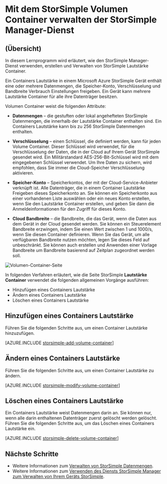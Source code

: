 <properties 
   pageTitle="Verwalten Ihrer StorSimple Lautstärke Container | Microsoft Azure"
   description="Erläutert, wie Sie mithilfe der StorSimple Manager Service Lautstärke Container Seite hinzufügen, ändern oder Löschen eines Containers Lautstärke können."
   services="storsimple"
   documentationCenter="NA"
   authors="SharS"
   manager="carmonm"
   editor="" />
<tags 
   ms.service="storsimple"
   ms.devlang="NA"
   ms.topic="article"
   ms.tgt_pltfrm="NA"
   ms.workload="TBD"
   ms.date="05/24/2016"
   ms.author="v-sharos" />

# <a name="use-the-storsimple-manager-service-to-manage-storsimple-volume-containers"></a>Mit dem StorSimple Volumen Container verwalten der StorSimple Manager-Dienst

## <a name="overview"></a>(Übersicht)

In diesem Lernprogramm wird erläutert, wie den StorSimple Manager-Dienst verwenden, erstellen und Verwalten von StorSimple Lautstärke Container.

Ein Containers Lautstärke in einem Microsoft Azure StorSimple Gerät enthält eine oder mehrere Datenmengen, die Speicher-Konto, Verschlüsselung und Bandbreite Verbrauch Einstellungen freigeben. Ein Gerät kann mehrere Lautstärke Container für alle ihre Datenträger besitzen. 

Volumen Container weist die folgenden Attribute:

- **Datenmengen** – die gestuften oder lokal angehefteten StorSimple Datenmengen, die innerhalb der Lautstärke Container enthalten sind. Ein Containers Lautstärke kann bis zu 256 StorSimple Datenmengen enthalten.

- **Verschlüsselung** – einen Schlüssel, die definiert werden, kann für jeden Volume Container. Dieser Schlüssel wird verwendet, für die Verschlüsselung der Daten, die in der Cloud auf Ihrem Gerät StorSimple gesendet wird. Ein Militärstandard AES-256-Bit-Schlüssel wird mit dem eingegebenen Schlüssel verwendet. Um Ihre Daten zu sichern, wird empfohlen, dass Sie immer die Cloud-Speicher Verschlüsselung aktivieren.

- **Speicher-Konto** – Speicherkontos, der mit der Cloud-Service-Anbieter verknüpft ist. Alle Datenträger, die in einem Container Lautstärke Freigeben dieses Speicherkonto an. Sie können ein Speicherkonto aus einer vorhandenen Liste auswählen oder ein neues Konto erstellen, wenn Sie den Lautstärke Container erstellen, und geben Sie dann die Anmeldeinformationen für den Zugriff für dieses Konto.

- **Cloud Bandbreite** – die Bandbreite, die das Gerät, wenn die Daten aus dem Gerät in der Cloud gesendet werden. Sie können ein Steuerelement Bandbreite erzwingen, indem Sie einen Wert zwischen 1 und 1000/s, wenn Sie diesen Container definieren. Wenn Sie das Gerät, um alle verfügbaren Bandbreite nutzen möchten, legen Sie dieses Feld auf unbeschränkt. Sie können auch erstellen und Anwenden einer Vorlage Bandbreite um Bandbreite basierend auf Zeitplan zugeordnet werden soll.

![Volumen-Container-Seite](./media/storsimple-manage-volume-containers/HCS_VolumeContainersPage.png)

In folgenden Verfahren erläutert, wie die Seite StorSimple **Lautstärke Container** verwendet die folgenden allgemeinen Vorgänge ausführen:

- Hinzufügen eines Containers Lautstärke 
- Ändern eines Containers Lautstärke 
- Löschen eines Containers Lautstärke 

## <a name="add-a-volume-container"></a>Hinzufügen eines Containers Lautstärke

Führen Sie die folgenden Schritte aus, um einen Container Lautstärke hinzuzufügen.

[AZURE.INCLUDE [storsimple-add-volume-container](../../includes/storsimple-add-volume-container.md)]


## <a name="modify-a-volume-container"></a>Ändern eines Containers Lautstärke

Führen Sie die folgenden Schritte aus, um einen Container Lautstärke zu ändern.

[AZURE.INCLUDE [storsimple-modify-volume-container](../../includes/storsimple-modify-volume-container.md)]


## <a name="delete-a-volume-container"></a>Löschen eines Containers Lautstärke

Ein Containers Lautstärke weist Datenmengen darin an. Sie können nur, wenn alle darin enthaltenen Datenträger zuerst gelöscht werden gelöscht. Führen Sie die folgenden Schritte aus, um das Löschen eines Containers Lautstärke ein.

[AZURE.INCLUDE [storsimple-delete-volume-container](../../includes/storsimple-delete-volume-container.md)]

## <a name="next-steps"></a>Nächste Schritte

- Weitere Informationen zum [Verwalten von StorSimple Datenmengen](storsimple-manage-volumes.md). 
- Weitere Informationen zum [Verwenden des Diensts StorSimple Manager zum Verwalten von Ihrem Geräts StorSimple](storsimple-manager-service-administration.md).
